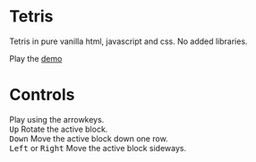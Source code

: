 # Tetris
Tetris in pure vanilla html, javascript and css. 
No added libraries. 

Play the [demo](https://wilfredluijk.github.io/tetris/)

# Controls
Play using the arrowkeys.   
<kbd>Up</kbd> Rotate the active block.  
<kbd>Down</kbd> Move the active block down one row.  
<kbd>Left</kbd> or <kbd>Right</kbd> Move the active block sideways.   
